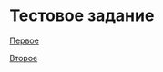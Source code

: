 # Тестовое задание

[Первое](https://divash95test.000webhostapp.com/)

[Второе](https://divash95test.000webhostapp.com/task2.html)
